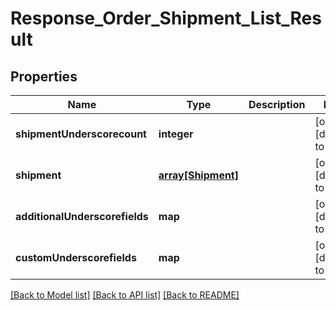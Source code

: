 # Response_Order_Shipment_List_Result

## Properties
Name | Type | Description | Notes
------------ | ------------- | ------------- | -------------
**shipmentUnderscorecount** | **integer** |  | [optional] [default to null]
**shipment** | [**array[Shipment]**](Shipment.md) |  | [optional] [default to null]
**additionalUnderscorefields** | **map** |  | [optional] [default to null]
**customUnderscorefields** | **map** |  | [optional] [default to null]

[[Back to Model list]](../README.md#documentation-for-models) [[Back to API list]](../README.md#documentation-for-api-endpoints) [[Back to README]](../README.md)


